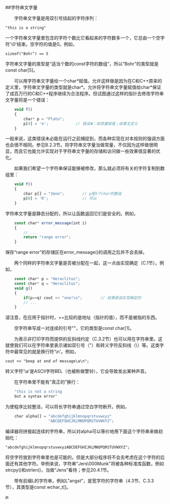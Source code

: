 ##字符串文字量

&emsp;&emsp;字符串文字量是用双引号括起的字符序列：

    "this is a string"
    
一个字符串文字量里包含的字符个数比它看起来的字符数多一个，它总由一个空字符'\0'结束。空字符的值是0。例如，

    sizeof("Bohr") == 5
    
字符串文字量的类型是“适当个数的const字符的数组”，所以“Bohr”的类型就是const char[5]。


&emsp;&emsp;可以用字符串文字量给一个char\*赋值。允许这样做是因为在C和C++原来的定义里，字符串文字量的类型就是char\*。允许将字符串文字量赋值给char*保证了成百万行的C和C++程序继续为合法程序。但试图通过这样的指针去修改字符串文字量将是一个错误：

```javascript
    void f()
    {
        char* p = "Plato";
        p[4] = 'e';            // 错误❌：给常量赋值；结果无定义
    }
```

一般来说，这类错误未必能在运行之前捕捉到，而各种实现在对本规则的强调方面也会很不相同。参见B.2.3节。将字符串文字量当做常量，不仅因为这样做很明显，而且它也能允许实现对于字符串文字量的存储和访问做一些效果很显著的优化。

&emsp;&emsp;如果我们希望一个字符串保证能够被修改，那么就必须将有关的字符复制到数组里：

```javascript
    void f()
    {
        char p[] = "Zeno";        // p是5个char的数组
        p[0] = 'R';               // 可以
    }
```

字符串文字量是静态分配的，所以让函数返回它们是安全的。例如，

```javascript
    const char* error_message(int i)
    {
        // ...
        return "range error";
    }
```

保存“range error”的存储区在error_message()的调用之后并不会丢掉。

&emsp;&emsp;两个同样的字符串文字量是否被分配在一起，这一点由实现确定（C.1节）。例如，

```javascript
    const char* p = "Heraclitus";
    const char* q = "Heraclitus";
    void g()
    {
        if(p==q) cout << "one!\n";        // 结果是由实现确定的
        // ...
    }
```

请注意，在应用于指针时，==比较的是地址（指针的值），而不是被指的东西。

&emsp;&emsp;空字符串写成一对连续的引号""，它的类型是const char[1]。

&emsp;&emsp;为表示非打印字符而提供的反斜线约定（C.3.2节）也可以用在字符串里。这就使我们可以在字符串里表示诸如双引号（"）和转义字符反斜线（\）等。这类字符中最常见的就是换行符'\n'。例如，

    cout << "beep at end of message\a\n";
    
转义字符'\a'是ASCII字符BEL（也被称做警铃），它会导致发出某种声音。

&emsp;&emsp;在字符串里不能有“真正的”换行：

```javascript
    "this is not a string
    but a syntax error"
```

为使程序比较整洁，可以将长字符串通过空白字符断开。例如，

```javascript
    char alpha[] = "abcdefghijklmnopqrstuvwxyz"
                   "ABCDEFGHIJKLMNOPQRSTUVWXYZ";
```

编译器将拼接起连续的字符串，所以对alpha可以等价地用下面这个字符串来做初始化：

    "abcdefghijklmnopqrstuvwxyzABCDEFGHIJKLMNOPQRSTUVWXYZ";
    
将空字符放到字符串里也是可能的，但是大部分程序将不会去考虑在这个字符的后面还有其他字符。举例来说，字符串"Jers\000Munk"将被各种标准库函数，例如strcpy()和strlen()，当做“Jens”看待；参见20.4.1节。

&emsp;&emsp;带有前缀L的字符串，例如L"angst"，是宽字符的字符串（4.3节、C.3.3节），其类型是const wchar_t[]。


🔚








